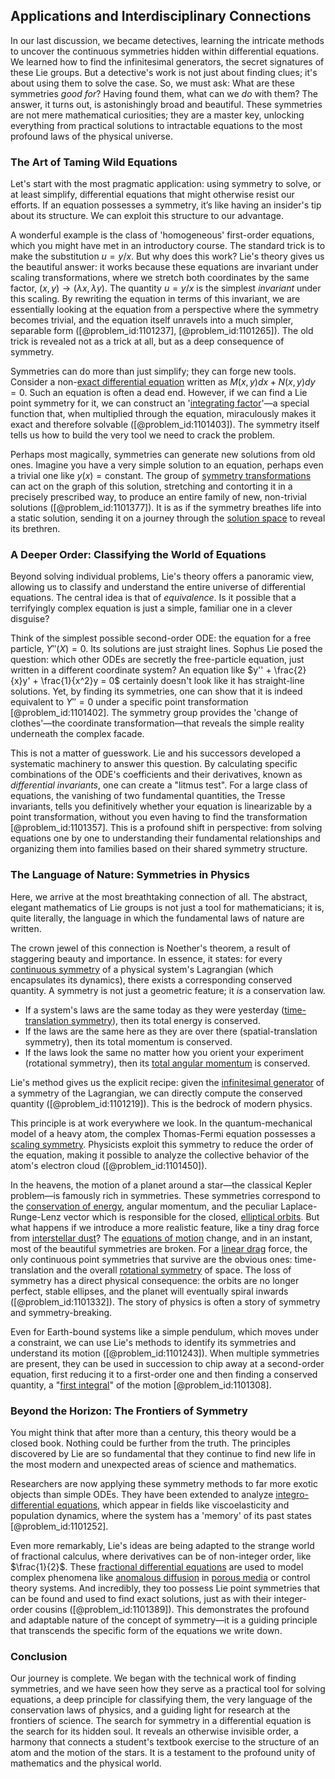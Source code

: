 ## Applications and Interdisciplinary Connections

In our last discussion, we became detectives, learning the intricate methods to uncover the continuous symmetries hidden within differential equations. We learned how to find the infinitesimal generators, the secret signatures of these Lie groups. But a detective's work is not just about finding clues; it's about using them to solve the case. So, we must ask: What are these symmetries *good for*? Having found them, what can we *do* with them? The answer, it turns out, is astonishingly broad and beautiful. These symmetries are not mere mathematical curiosities; they are a master key, unlocking everything from practical solutions to intractable equations to the most profound laws of the physical universe.

### The Art of Taming Wild Equations

Let's start with the most pragmatic application: using symmetry to solve, or at least simplify, differential equations that might otherwise resist our efforts. If an equation possesses a symmetry, it’s like having an insider's tip about its structure. We can exploit this structure to our advantage.

A wonderful example is the class of 'homogeneous' first-order equations, which you might have met in an introductory course. The standard trick is to make the substitution $u = y/x$. But why does this work? Lie's theory gives us the beautiful answer: it works because these equations are invariant under scaling transformations, where we stretch both coordinates by the same factor, $(x, y) \to (\lambda x, \lambda y)$. The quantity $u=y/x$ is the simplest *invariant* under this scaling. By rewriting the equation in terms of this invariant, we are essentially looking at the equation from a perspective where the symmetry becomes trivial, and the equation itself unravels into a much simpler, separable form ([@problem_id:1101237], [@problem_id:1101265]). The old trick is revealed not as a trick at all, but as a deep consequence of symmetry.

Symmetries can do more than just simplify; they can forge new tools. Consider a non-[exact differential equation](@article_id:275911) written as $M(x,y)dx + N(x,y)dy = 0$. Such an equation is often a dead end. However, if we can find a Lie point symmetry for it, we can construct an '[integrating factor](@article_id:272660)'—a special function that, when multiplied through the equation, miraculously makes it exact and therefore solvable ([@problem_id:1101403]). The symmetry itself tells us how to build the very tool we need to crack the problem.

Perhaps most magically, symmetries can generate new solutions from old ones. Imagine you have a very simple solution to an equation, perhaps even a trivial one like $y(x) = \text{constant}$. The group of [symmetry transformations](@article_id:143912) can act on the graph of this solution, stretching and contorting it in a precisely prescribed way, to produce an entire family of new, non-trivial solutions ([@problem_id:1101377]). It is as if the symmetry breathes life into a static solution, sending it on a journey through the [solution space](@article_id:199976) to reveal its brethren.

### A Deeper Order: Classifying the World of Equations

Beyond solving individual problems, Lie's theory offers a panoramic view, allowing us to classify and understand the entire universe of differential equations. The central idea is that of *equivalence*. Is it possible that a terrifyingly complex equation is just a simple, familiar one in a clever disguise?

Think of the simplest possible second-order ODE: the equation for a free particle, $Y''(X) = 0$. Its solutions are just straight lines. Sophus Lie posed the question: which other ODEs are secretly the free-particle equation, just written in a different coordinate system? An equation like $y'' + \frac{2}{x}y' + \frac{1}{x^2}y = 0$ certainly doesn't look like it has straight-line solutions. Yet, by finding its symmetries, one can show that it is indeed equivalent to $Y''=0$ under a specific point transformation [@problem_id:1101402]. The symmetry group provides the 'change of clothes'—the coordinate transformation—that reveals the simple reality underneath the complex facade.

This is not a matter of guesswork. Lie and his successors developed a systematic machinery to answer this question. By calculating specific combinations of the ODE's coefficients and their derivatives, known as *differential invariants*, one can create a "litmus test". For a large class of equations, the vanishing of two fundamental quantities, the Tresse invariants, tells you definitively whether your equation is linearizable by a point transformation, without you even having to find the transformation [@problem_id:1101357]. This is a profound shift in perspective: from solving equations one by one to understanding their fundamental relationships and organizing them into families based on their shared symmetry structure.

### The Language of Nature: Symmetries in Physics

Here, we arrive at the most breathtaking connection of all. The abstract, elegant mathematics of Lie groups is not just a tool for mathematicians; it is, quite literally, the language in which the fundamental laws of nature are written.

The crown jewel of this connection is Noether's theorem, a result of staggering beauty and importance. In essence, it states: for every [continuous symmetry](@article_id:136763) of a physical system's Lagrangian (which encapsulates its dynamics), there exists a corresponding conserved quantity. A symmetry is not just a geometric feature; it *is* a conservation law.

- If a system's laws are the same today as they were yesterday ([time-translation symmetry](@article_id:260599)), then its total energy is conserved.
- If the laws are the same here as they are over there (spatial-translation symmetry), then its total momentum is conserved.
- If the laws look the same no matter how you orient your experiment (rotational symmetry), then its [total angular momentum](@article_id:155254) is conserved.

Lie's method gives us the explicit recipe: given the [infinitesimal generator](@article_id:269930) of a symmetry of the Lagrangian, we can directly compute the conserved quantity ([@problem_id:1101219]). This is the bedrock of modern physics.

This principle is at work everywhere we look. In the quantum-mechanical model of a heavy atom, the complex Thomas-Fermi equation possesses a [scaling symmetry](@article_id:161526). Physicists exploit this symmetry to reduce the order of the equation, making it possible to analyze the collective behavior of the atom's electron cloud ([@problem_id:1101450]).

In the heavens, the motion of a planet around a star—the classical Kepler problem—is famously rich in symmetries. These symmetries correspond to the [conservation of energy](@article_id:140020), angular momentum, and the peculiar Laplace-Runge-Lenz vector which is responsible for the closed, [elliptical orbits](@article_id:159872). But what happens if we introduce a more realistic feature, like a tiny drag force from [interstellar dust](@article_id:159047)? The [equations of motion](@article_id:170226) change, and in an instant, most of the beautiful symmetries are broken. For a [linear drag](@article_id:264915) force, the only continuous point symmetries that survive are the obvious ones: time-translation and the overall [rotational symmetry](@article_id:136583) of space. The loss of symmetry has a direct physical consequence: the orbits are no longer perfect, stable ellipses, and the planet will eventually spiral inwards ([@problem_id:1101332]). The story of physics is often a story of symmetry and symmetry-breaking.

Even for Earth-bound systems like a simple pendulum, which moves under a constraint, we can use Lie's methods to identify its symmetries and understand its motion ([@problem_id:1101243]). When multiple symmetries are present, they can be used in succession to chip away at a second-order equation, first reducing it to a first-order one and then finding a conserved quantity, a "[first integral](@article_id:274148)" of the motion [@problem_id:1101308].

### Beyond the Horizon: The Frontiers of Symmetry

You might think that after more than a century, this theory would be a closed book. Nothing could be further from the truth. The principles discovered by Lie are so fundamental that they continue to find new life in the most modern and unexpected areas of science and mathematics.

Researchers are now applying these symmetry methods to far more exotic objects than simple ODEs. They have been extended to analyze [integro-differential equations](@article_id:164556), which appear in fields like viscoelasticity and population dynamics, where the system has a 'memory' of its past states [@problem_id:1101252].

Even more remarkably, Lie's ideas are being adapted to the strange world of fractional calculus, where derivatives can be of non-integer order, like $\frac{1}{2}$. These [fractional differential equations](@article_id:174936) are used to model complex phenomena like [anomalous diffusion](@article_id:141098) in [porous media](@article_id:154097) or control theory systems. And incredibly, they too possess Lie point symmetries that can be found and used to find exact solutions, just as with their integer-order cousins ([@problem_id:1101389]). This demonstrates the profound and adaptable nature of the concept of symmetry—it is a guiding principle that transcends the specific form of the equations we write down.

### Conclusion

Our journey is complete. We began with the technical work of finding symmetries, and we have seen how they serve as a practical tool for solving equations, a deep principle for classifying them, the very language of the conservation laws of physics, and a guiding light for research at the frontiers of science. The search for symmetry in a differential equation is the search for its hidden soul. It reveals an otherwise invisible order, a harmony that connects a student's textbook exercise to the structure of an atom and the motion of the stars. It is a testament to the profound unity of mathematics and the physical world.
